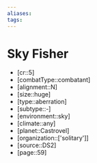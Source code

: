 ```yaml
---
aliases: 
tags: 
---
```


# Sky Fisher

- [cr::5]
- [combatType::combatant]
- [alignment::N]
- [size::huge]
- [type::aberration]
- [subtype::-]
- [environment::sky]
- [climate::any]
- [planet::Castrovel]
- [organization::['solitary']]
- [source::DS2]
- [page::59]
